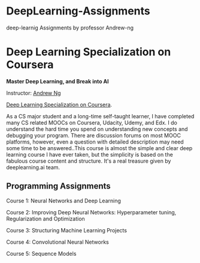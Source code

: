 # DeepLearning-Assignments
deep-learnig Assignments by professor Andrew-ng 

# Deep Learning Specialization on Coursera

**Master Deep Learning, and Break into AI**

Instructor: [Andrew Ng](http://www.andrewng.org/)


[Deep Learning Specialization on Coursera](https://www.coursera.org/specializations/deep-learning).




As a CS major student and a long-time self-taught learner, I have completed many CS related MOOCs on Coursera, Udacity, Udemy, and Edx. I do understand the hard time you spend on understanding new concepts and debugging your program. There are discussion forums on most MOOC platforms, however, even a question with detailed description may need some time to be answered..This course is almost the simple and clear deep learning course I have ever taken, but the simplicity is based on the fabulous course content and structure. It's a real treasure given by deeplearning.ai team.


## Programming Assignments

Course 1: Neural Networks and Deep Learning

  
Course 2: Improving Deep Neural Networks: Hyperparameter tuning, Regularization and Optimization

 
Course 3: Structuring Machine Learning Projects

  
Course 4: Convolutional Neural Networks

  
Course 5: Sequence Models

  



